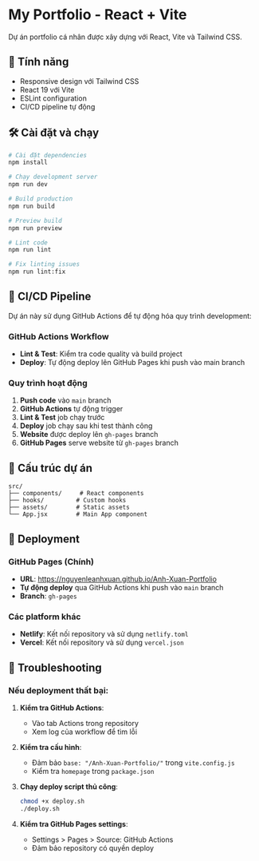 # My Portfolio - React + Vite

Dự án portfolio cá nhân được xây dựng với React, Vite và Tailwind CSS.

## 🚀 Tính năng

- Responsive design với Tailwind CSS
- React 19 với Vite
- ESLint configuration
- CI/CD pipeline tự động

## 🛠️ Cài đặt và chạy

```bash
# Cài đặt dependencies
npm install

# Chạy development server
npm run dev

# Build production
npm run build

# Preview build
npm run preview

# Lint code
npm run lint

# Fix linting issues
npm run lint:fix
```

## 🔄 CI/CD Pipeline

Dự án này sử dụng GitHub Actions để tự động hóa quy trình development:

### GitHub Actions Workflow

- **Lint & Test**: Kiểm tra code quality và build project
- **Deploy**: Tự động deploy lên GitHub Pages khi push vào main branch

### Quy trình hoạt động

1. **Push code** vào `main` branch
2. **GitHub Actions** tự động trigger
3. **Lint & Test** job chạy trước
4. **Deploy** job chạy sau khi test thành công
5. **Website** được deploy lên `gh-pages` branch
6. **GitHub Pages** serve website từ `gh-pages` branch

## 📁 Cấu trúc dự án

```
src/
├── components/     # React components
├── hooks/         # Custom hooks
├── assets/        # Static assets
└── App.jsx        # Main App component
```

## 🚀 Deployment

### GitHub Pages (Chính)

- **URL**: https://nguyenleanhxuan.github.io/Anh-Xuan-Portfolio
- **Tự động deploy** qua GitHub Actions khi push vào `main` branch
- **Branch**: `gh-pages`

### Các platform khác

- **Netlify**: Kết nối repository và sử dụng `netlify.toml`
- **Vercel**: Kết nối repository và sử dụng `vercel.json`

## 🔧 Troubleshooting

### Nếu deployment thất bại:

1. **Kiểm tra GitHub Actions**:

   - Vào tab Actions trong repository
   - Xem log của workflow để tìm lỗi

2. **Kiểm tra cấu hình**:

   - Đảm bảo `base: "/Anh-Xuan-Portfolio/"` trong `vite.config.js`
   - Kiểm tra `homepage` trong `package.json`

3. **Chạy deploy script thủ công**:

   ```bash
   chmod +x deploy.sh
   ./deploy.sh
   ```

4. **Kiểm tra GitHub Pages settings**:
   - Settings > Pages > Source: GitHub Actions
   - Đảm bảo repository có quyền deploy
